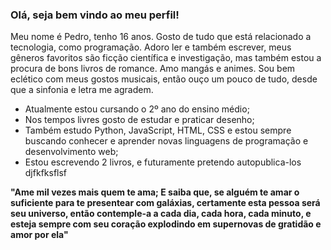 ### Olá, seja bem vindo ao meu perfil!

Meu nome é Pedro, tenho 16 anos. Gosto de tudo que está relacionado a tecnologia, como programação. Adoro ler e também escrever, meus gêneros favoritos são ficção científica e investigação, mas também estou a procura de bons livros de romance. Amo mangás e animes. Sou bem eclético com meus gostos musicais, então ouço um pouco de tudo, desde que a sinfonia e letra me agradem.

- Atualmente estou cursando o 2º ano do ensino médio;
- Nos tempos livres gosto de estudar e praticar desenho;
- Também estudo Python, JavaScript, HTML, CSS e estou sempre buscando conhecer e aprender novas linguagens de programação e desenvolvimento web;
- Estou escrevendo 2 livros, e futuramente pretendo autopublica-los
djfkfksflsf

**"Ame mil vezes mais quem te ama; E saiba que, se alguém te amar o suficiente para te presentear com galáxias, certamente esta pessoa será seu universo, então contemple-a a cada dia, cada hora, cada minuto, e esteja sempre com seu coração explodindo em supernovas de gratidão e amor por ela"**
